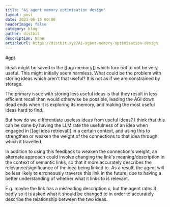 ```yaml
---
title: "Ai agent memory optimisation design"
layout: post
date: 2023-06-15 00:00
headerImage: false
category: blog
author: distbit
description: None
articleUrl: https://distbit.xyz/Ai-agent-memory-optimisation-design
---
```


#gpt 

Ideas might be saved in the [[agi memory]] which turn out to not be very useful. This might initially seem harmless. What could be the problem with storing ideas which aren't that useful? It is not as if we are constrained by storage.

The primary issue with storing less useful ideas is that they result in less efficient recall than would otherwise be possible, leading the AGI down dead ends when it is exploring its memory, and making the most useful ideas hard to find.

But how do we differentiate useless ideas from useful ideas?
I think that this can be done by having the LLM rate the usefulness of an idea when engaged in [[agi idea retrieval]] in a certain context, and using this to strengthen or weaken the weight of the connections to that idea through which it travelled. 

In addition to using this feedback to weaken the connection's weight, an alternate approach could involve changing the link's meaning/description in the context of semantic links, so that it more accurately describes the relevance/significance of the idea being linked to. As a result, the agent will be less likely to erroneously traverse this link in the future, due to having a better understanding of whether what it links to is relevant. 

E.g. maybe the link has a misleading description x, but the agent rates it badly so it is asked what it should be changed to in order to accurately describe the relationship between the two ideas.